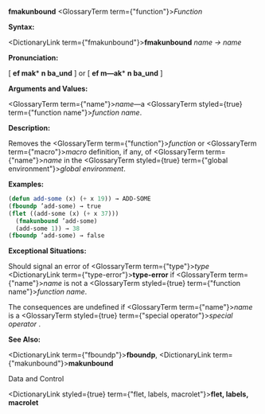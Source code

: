 **fmakunbound** <GlossaryTerm  term={"function"}><i>Function</i></GlossaryTerm> 



**Syntax:** 



<DictionaryLink  term={"fmakunbound"}><b>fmakunbound</b></DictionaryLink> *name → name* 



**Pronunciation:** 



[ **ef mak*** **n ba\_und** ] or [ **ef m—ak*** **n ba\_und** ] 



**Arguments and Values:** 



<GlossaryTerm  term={"name"}><i>name</i></GlossaryTerm>—a <GlossaryTerm styled={true} term={"function name"}><i>function name</i></GlossaryTerm>. 



**Description:** 



Removes the <GlossaryTerm  term={"function"}><i>function</i></GlossaryTerm> or <GlossaryTerm  term={"macro"}><i>macro</i></GlossaryTerm> definition, if any, of <GlossaryTerm  term={"name"}><i>name</i></GlossaryTerm> in the <GlossaryTerm styled={true} term={"global environment"}><i>global environment</i></GlossaryTerm>. 

**Examples:**
```lisp
(defun add-some (x) (+ x 19)) → ADD-SOME 
(fboundp ’add-some) → true 
(flet ((add-some (x) (+ x 37))) 
  (fmakunbound ’add-some) 
  (add-some 1)) → 38 
(fboundp ’add-some) → false 
```
**Exceptional Situations:** 



Should signal an error of <GlossaryTerm  term={"type"}><i>type</i></GlossaryTerm> <DictionaryLink  term={"type-error"}><b>type-error</b></DictionaryLink> if <GlossaryTerm  term={"name"}><i>name</i></GlossaryTerm> is not a <GlossaryTerm styled={true} term={"function name"}><i>function name</i></GlossaryTerm>. 



The consequences are undefined if <GlossaryTerm  term={"name"}><i>name</i></GlossaryTerm> is a <GlossaryTerm styled={true} term={"special operator"}><i>special operator</i></GlossaryTerm> . 



**See Also:** 



<DictionaryLink  term={"fboundp"}><b>fboundp</b></DictionaryLink>, <DictionaryLink  term={"makunbound"}><b>makunbound</b></DictionaryLink> 



Data and Control 











<DictionaryLink styled={true} term={"flet, labels, macrolet"}><b>flet, labels, macrolet</b></DictionaryLink> 




